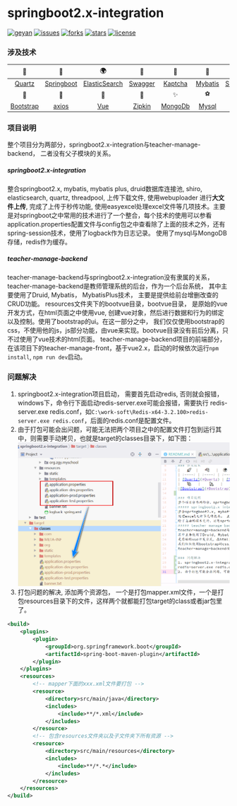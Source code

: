# springboot2.x-integration
[![geyan](https://img.shields.io/badge/%E6%9C%80%E5%85%89%E9%98%B4-%E8%B9%89%E8%B7%8E%E9%94%99%EF%BC%8C%E6%B6%88%E7%A3%A8%E8%BF%87%EF%BC%8C%E6%9C%80%E6%98%AF%E5%85%89%E9%98%B4%E5%8C%96%E6%B5%AE%E6%B2%AB-blue)](https://img.shields.io/badge/%E6%9C%80%E5%85%89%E9%98%B4-%E8%B9%89%E8%B7%8E%E9%94%99%EF%BC%8C%E6%B6%88%E7%A3%A8%E8%BF%87%EF%BC%8C%E6%9C%80%E6%98%AF%E5%85%89%E9%98%B4%E5%8C%96%E6%B5%AE%E6%B2%AB-blue)
[![issues](https://img.shields.io/github/issues/prayjourney/springboot2.x-integration)](https://img.shields.io/github/issues/prayjourney/springboot2.x-integration)
[![forks](https://img.shields.io/github/forks/prayjourney/springboot2.x-integration)](https://img.shields.io/github/forks/prayjourney/springboot2.x-integration)
[![stars](https://img.shields.io/github/stars/prayjourney/springboot2.x-integration)](https://img.shields.io/github/stars/prayjourney/springboot2.x-integration)
[![license](https://img.shields.io/github/license/prayjourney/springboot2.x-integration)](https://img.shields.io/github/license/prayjourney/springboot2.x-integration)

### 涉及技术
|   🚀  |   🔫   |  🌍  |   🎃   |    📐  |   🌷   |   🎯   |   📚   |
| :----: | :----: | :----: | :----: | :----: | :----: | :----: | :----: | 
| [Quartz](#Quartz) | [Springboot](#Springboot) | [ElasticSearch](#ElasticSearch) | [Swagger](#Swagger) | [Kaptcha](#Kaptcha) | [Mybatis](#Mybatis) | [Shiro](#Shiro) | [Redis](#Redis) | 
|   🍇   |    🍌   |    🎫   |   🎁  |   ✨   |   ⚽    |       |       |
|[Bootstrap](#Bootstrap) | [axios](#axios) | [Vue](#Vue) | [Zipkin](#Zipkin) | [MongoDb](#MongoDb) | [Mysql](#Mysql) |

### 项目说明
整个项目分为两部分，springboot2.x-integration与teacher-manage-backend， 二者没有父子模块的关系。
##### springboot2.x-integration
整合springboot2.x, mybatis, mybatis plus, druid数据库连接池, shiro, elasticsearch, quartz, threadpool, 上传下载文件, 使用webuploader
进行**大文件上传**, 完成了上传于秒传功能, 使用easyexcel处理excel文件等几项技术。主要是对springboot之中常用的技术进行了一个整合，每个技术的使用可以参看
application.properties配置文件与config包之中查看除了上面的技术之外，还有spring-session技术，使用了logback作为日志记录。
使用了mysql与MongoDB存储，redis作为缓存。
##### teacher-manage-backend
teacher-manage-backend与springboot2.x-integration没有隶属的关系，teacher-manage-backend是教师管理系统的后台，作为一个后台系统，
其中主要使用了Druid, Mybatis， MybatisPlus技术， 主要是提供给前台增删改查的CRUD功能。 resources文件夹下的bootvue目录，bootvue目录，
是原始的vue开发方式，在html页面之中使用vue, 创建vue对象，然后进行数据和行为的绑定以及控制。使用了bootstrap的ui。在这一部分之中，
我们仅仅使用bootstrap的css，不使用他的js，js部分功能，由vue来实现。bootvue目录没有前后分离，只不过使用了vue技术的html页面。
teacher-manage-backend项目的前端部分，在该项目下的teacher-manage-front，基于vue2.x，启动的时候依次运行`npm install`, `npm run dev`启动。

### 问题解决
1. springboot2.x-integration项目启动， 需要首先启动redis, 否则就会报错， windows下，命令行下面启动redis-server.exe可能会报错，需要执行
redis-server.exe redis.conf，如`C:\work-soft\Redis-x64-3.2.100>redis-server.exe redis.conf`，后面的redis.conf是配置文件。
2. 由于打包可能会出问题，可能无法把两个项目之中的配置文件打包到运行其中，则需要手动拷贝，也就是target的classes目录下，如下图：
![configfile.png](./asset/configfile.png)
3. 打包问题的解决, 添加两个资源包， 一个是打包mapper.xml文件，一个是打包resources目录下的文件，这样两个就都能打包target的class或者jar包里了。
```xml
<build>
    <plugins>
        <plugin>
            <groupId>org.springframework.boot</groupId>
            <artifactId>spring-boot-maven-plugin</artifactId>
        </plugin>
    </plugins>
    <resources>
        <!-- mapper下面的xxx.xml文件要打包 -->
        <resource>
            <directory>src/main/java</directory>
            <includes>
                <include>**/*.xml</include>
            </includes>
        </resource>
        <!-- 包含resources文件夹以及子文件夹下所有资源 -->
        <resource>
            <directory>src/main/resources</directory>
            <includes>
                <include>**/*.*</include>
            </includes>
        </resource>
    </resources>
</build>
```
